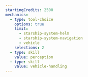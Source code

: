 ```yaml
---
startingCredits: 2500
mechanics:
  - type: tool-choice
    options: true
    limit:
      - starship-system-helm
      - starship-system-navigation
      - vehicle
    selections: 2
  - type: skill
    value: perception
  - type: skill
    value: vehicle-handling
---
```

